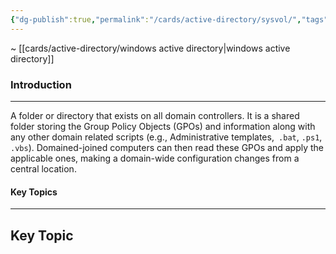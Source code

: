 ```yaml
---
{"dg-publish":true,"permalink":"/cards/active-directory/sysvol/","tags":["windows/ad"]}
---
```


~ [[cards/active-directory/windows active directory\|windows active directory]]
### Introduction
---
A folder or directory that exists on all domain controllers. It is a shared folder storing the Group Policy Objects (GPOs) and information along with any other domain related scripts (e.g., Administrative templates,` .bat`, `.ps1`, ` .vbs`). Domained-joined computers can then read these GPOs and apply the applicable ones, making a domain-wide configuration changes from a central location.
#### Key Topics
---
## Key Topic


